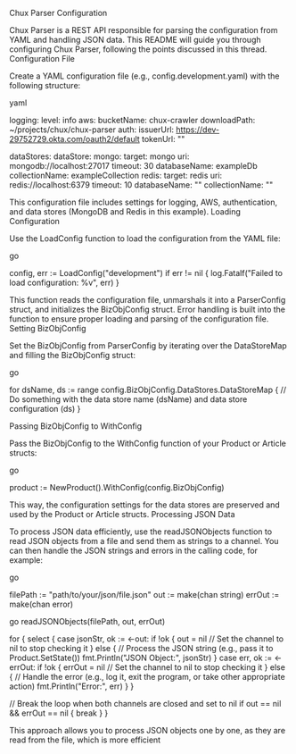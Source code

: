 Chux Parser Configuration

Chux Parser is a REST API responsible for parsing the configuration from YAML and handling JSON data. This README will guide you through configuring Chux Parser, following the points discussed in this thread.
Configuration File

Create a YAML configuration file (e.g., config.development.yaml) with the following structure:

yaml

logging:
  level: info
aws:
  bucketName: chux-crawler
  downloadPath: ~/projects/chux/chux-parser
auth:
  issuerUrl: https://dev-29752729.okta.com/oauth2/default
  tokenUrl: ""

dataStores:
  dataStore:
    mongo:
      target: mongo
      uri: mongodb://localhost:27017
      timeout: 30
      databaseName: exampleDb
      collectionName: exampleCollection
    redis:
      target: redis
      uri: redis://localhost:6379
      timeout: 10
      databaseName: ""
      collectionName: ""

This configuration file includes settings for logging, AWS, authentication, and data stores (MongoDB and Redis in this example).
Loading Configuration

Use the LoadConfig function to load the configuration from the YAML file:

go

config, err := LoadConfig("development")
if err != nil {
  log.Fatalf("Failed to load configuration: %v", err)
}

This function reads the configuration file, unmarshals it into a ParserConfig struct, and initializes the BizObjConfig struct. Error handling is built into the function to ensure proper loading and parsing of the configuration file.
Setting BizObjConfig

Set the BizObjConfig from ParserConfig by iterating over the DataStoreMap and filling the BizObjConfig struct:

go

for dsName, ds := range config.BizObjConfig.DataStores.DataStoreMap {
  // Do something with the data store name (dsName) and data store configuration (ds)
}

Passing BizObjConfig to WithConfig

Pass the BizObjConfig to the WithConfig function of your Product or Article structs:

go

product := NewProduct().WithConfig(config.BizObjConfig)

This way, the configuration settings for the data stores are preserved and used by the Product or Article structs.
Processing JSON Data

To process JSON data efficiently, use the readJSONObjects function to read JSON objects from a file and send them as strings to a channel. You can then handle the JSON strings and errors in the calling code, for example:

go

filePath := "path/to/your/json/file.json"
out := make(chan string)
errOut := make(chan error)

go readJSONObjects(filePath, out, errOut)

for {
  select {
  case jsonStr, ok := <-out:
    if !ok {
      out = nil // Set the channel to nil to stop checking it
    } else {
      // Process the JSON string (e.g., pass it to Product.SetState())
      fmt.Println("JSON Object:", jsonStr)
    }
  case err, ok := <-errOut:
    if !ok {
      errOut = nil // Set the channel to nil to stop checking it
    } else {
      // Handle the error (e.g., log it, exit the program, or take other appropriate action)
      fmt.Println("Error:", err)
    }
  }

  // Break the loop when both channels are closed and set to nil
  if out == nil && errOut == nil {
    break
  }
}

This approach allows you to process JSON objects one by one, as they are read from the file, which is more efficient